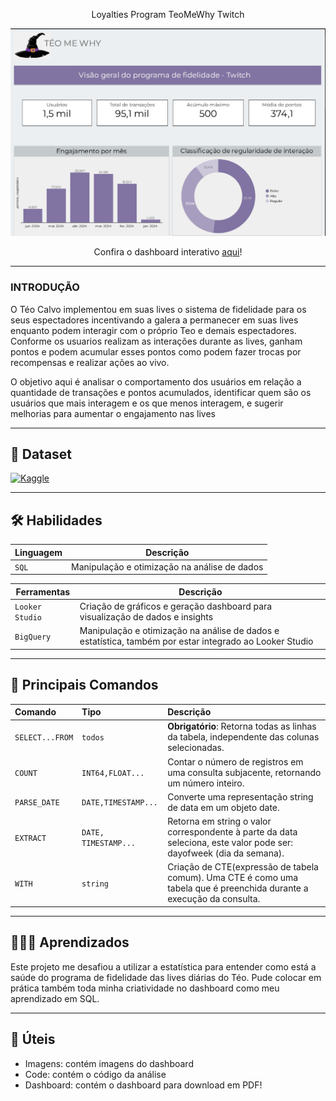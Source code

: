 <p align="center">  
 Loyalties Program TeoMeWhy Twitch 
</p>

<p align="center">
<img 
    src="./Imagens/dashboard.PNG"
    width="600"  
/>
</p>

 <p align="center"> Confira o dashboard interativo <a href="https://lookerstudio.google.com/u/0/reporting/58d73522-f6d6-4e8a-bf00-822e3b064e55/page/P103D">aqui</a>!</p>
 
-------------------------------------------

### INTRODUÇÃO

O Téo Calvo implementou em suas lives o sistema de fidelidade para os seus espectadores incentivando a galera a permanecer em suas lives enquanto podem interagir com o próprio Teo e demais espectadores. Conforme os usuarios realizam as interações durante as lives, ganham pontos e podem acumular esses pontos como podem fazer trocas por recompensas e realizar ações ao vivo.

O objetivo aqui é analisar o comportamento dos usuários em relação a quantidade de transações e pontos acumulados, identificar quem são os usuários que mais interagem e os que menos interagem, e sugerir melhorias para aumentar o engajamento nas lives

------------------------------------------

## 🎲​ Dataset 

 [![Kaggle](https://img.shields.io/badge/Kaggle-20BEFF?style=for-the-badge&logo=Kaggle&logoColor=white)](https://www.kaggle.com/datasets/teocalvo/teomewhy-loyalty-system/data)

------------------------------------------------------------------------

## 🛠 Habilidades

| Linguagem | Descrição |
| --- | --- |
| `SQL` | Manipulação e otimização na análise de dados |

| Ferramentas | Descrição |
| --- | --- |
| `Looker Studio` | Criação de gráficos e geração dashboard para visualização de dados e insights |
| `BigQuery` | Manipulação e otimização na análise de dados e estatística, também por estar integrado ao Looker Studio |

--------------

## 💬​ Principais Comandos

| Comando   | Tipo       | Descrição                           |
| :---------- | :--------- | :---------------------------------- |
| `SELECT...FROM` | `todos` | **Obrigatório**: Retorna todas as linhas da tabela, independente das colunas selecionadas. |
| `COUNT` | `INT64,FLOAT...` | Contar o número de registros em uma consulta subjacente, retornando um número inteiro. |
| `PARSE_DATE` | `DATE,TIMESTAMP...` | Converte uma representação string de data em um objeto date. |
| `EXTRACT` | `DATE, TIMESTAMP...` | Retorna em string o valor correspondente à parte da data seleciona, este valor pode ser: dayofweek (dia da semana). |
| `WITH` | `string` | Criação de CTE(expressão de tabela comum). Uma CTE é como uma tabela que é preenchida durante a execução da consulta. |

----------------------------------

## 👩🏻‍💻​ Aprendizados

Este projeto me desafiou a utilizar a estatística para entender como está a saúde do programa de fidelidade das lives diárias do Téo.
Pude colocar em prática também toda minha criatividade no dashboard como meu aprendizado em SQL.

------------------------------------

## 🔗​ Úteis

- Imagens: contém imagens do dashboard
- Code: contém o código da análise
- Dashboard: contém o dashboard para download em PDF!
